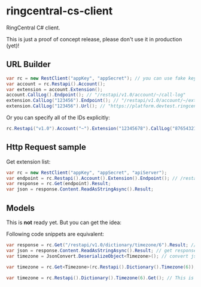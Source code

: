# ringcentral-cs-client

RingCentral C# client.

This is just a proof of concept release, please don't use it in production (yet)!


## URL Builder

```cs
var rc = new RestClient("appKey", "appSecret"); // you can use fake key and secret if you don't talk to api server.
var account = rc.Restapi().Account();
var extension = account.Extension();
account.CallLog().Endpoint(); // "/restapi/v1.0/account/~/call-log"
extension.CallLog("123456").Endpoint(); // "/restapi/v1.0/account/~/extension/~/call-log/123456"
extension.CallLog("123456").Url(); // "https://platform.devtest.ringcentral.com/restapi/v1.0/account/~/extension/~/call-log/123456"
```

Or you can specify all of the IDs explicitly:

```cs
rc.Restapi("v1.0").Account("~").Extension("12345678").CallLog("87654321").Endpoint(); // "/restapi/v1.0/account/~/extension/12345678/call-log/87654321"
```


## Http Request sample

Get extension list:

```cs
var rc = new RestClient("appKey", "appSecret", "apiServer");
var endpoint = rc.Restapi().Account().Extension().Endpoint(); // /restapi/v1.0/account/~/extension/~
var response = rc.Get(endpoint).Result;
var json = response.Content.ReadAsStringAsync().Result;
```

## Models

This is **not** ready yet. But you can get the idea:

Following code snippets are equivalent:

```cs
var response = rc.Get("/restapi/v1.0/dictionary/timezone/6").Result; // make http request
var json = response.Content.ReadAsStringAsync().Result; // get response json
var timezone = JsonConvert.DeserializeObject<Timezone>(); // convert json to model
```

```cs
var timezone = rc.Get<Timezone>(rc.Restapi().Dictionary().Timezone(6)); // URL Builder + generics programming
```

```cs
var timezone = rc.Restapi().Dictionary().Timezone(6).Get(); // This is the shortest solution.
```

